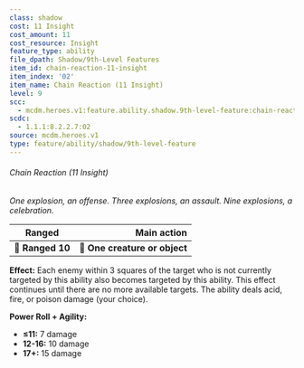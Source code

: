 ```yaml
---
class: shadow
cost: 11 Insight
cost_amount: 11
cost_resource: Insight
feature_type: ability
file_dpath: Shadow/9th-Level Features
item_id: chain-reaction-11-insight
item_index: '02'
item_name: Chain Reaction (11 Insight)
level: 9
scc:
  - mcdm.heroes.v1:feature.ability.shadow.9th-level-feature:chain-reaction-11-insight
scdc:
  - 1.1.1:8.2.2.7:02
source: mcdm.heroes.v1
type: feature/ability/shadow/9th-level-feature
---
```


###### Chain Reaction (11 Insight)

*One explosion, an offense. Three explosions, an assault. Nine explosions, a celebration.*

| **Ranged**       |               **Main action** |
| ---------------- | ----------------------------: |
| **📏 Ranged 10** | **🎯 One creature or object** |

**Effect:** Each enemy within 3 squares of the target who is not currently targeted by this ability also becomes targeted by this ability. This effect continues until there are no more available targets. The ability deals acid, fire, or poison damage (your choice).

**Power Roll + Agility:**

- **≤11:** 7 damage
- **12-16:** 10 damage
- **17+:** 15 damage
